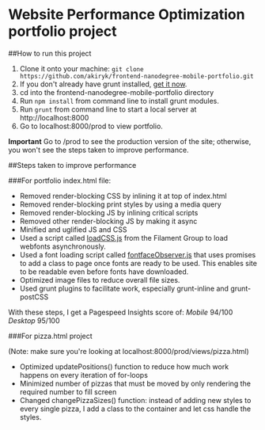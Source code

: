 # Website Performance Optimization portfolio project

##How to run this project

1. Clone it onto your machine: `git clone https://github.com/akiryk/frontend-nanodegree-mobile-portfolio.git`
2. If you don't already have grunt installed, [get it now](http://gruntjs.com/).
3. cd into the frontend-nanodegree-mobile-portfolio directory
4. Run `npm install` from command line to install grunt modules. 
5. Run `grunt` from command line to start a local server at http://localhost:8000
6. Go to localhost:8000/prod to view portfolio.

**Important** Go to /prod to see the production version of the site; otherwise, you won't see the steps taken to improve performance.

##Steps taken to improve performance

###For portfolio index.html file:
 
* Removed render-blocking CSS by inlining it at top of index.html
* Removed render-blocking print styles by using a media query
* Removed render-blocking JS by inlining critical scripts
* Removed other render-blocking JS by making it async
* Minified and uglified JS and CSS
* Used a script called [loadCSS.js](https://github.com/filamentgroup/loadCSS/) from the Filament Group to load webfonts asynchronously. 
* Used a font loading script called [fontfaceObserver.js](https://github.com/bramstein/fontfaceobserver) that uses promises to add a class to page once fonts are ready to be used. This enables site to be readable even before fonts have downloaded. 
* Optimized image files to reduce overall file sizes. 
* Used grunt plugins to facilitate work, especially grunt-inline and grunt-postCSS

With these steps, I get a Pagespeed Insights score of:
*Mobile* 94/100
*Desktop* 95/100

###For pizza.html project

(Note: make sure you're looking at localhost:8000/prod/views/pizza.html) 

* Optimized updatePositions() function to reduce how much work happens on every iteration of for-loops
* Minimized number of pizzas that must be moved by only rendering the required number to fill screen
* Changed changePizzaSizes() function: instead of adding new styles to every single pizza, I add a class to the container and let css handle the styles. 